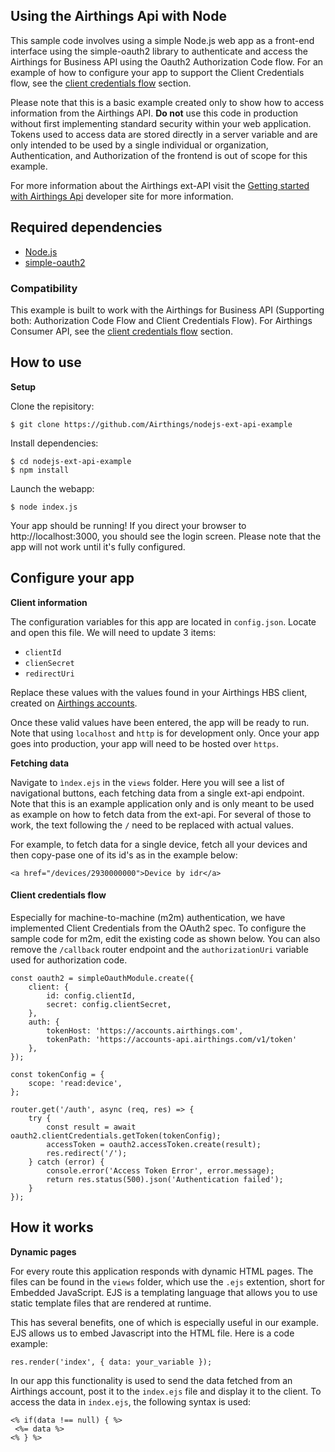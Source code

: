 ## Using the Airthings Api with Node

This sample code involves using a simple Node.js web app as a front-end interface using the simple-oauth2 library to authenticate and access the Airthings for Business API using the Oauth2 Authorization Code flow.
For an example of how to configure your app to support the Client Credentials flow, see the [client credentials flow](#client-credentials-flow) section.

Please note that this is a basic example created only to show how to access information from the Airthings API. 
**Do not** use this code in production without first implementing standard security within your web application.
Tokens used to access data are stored directly in a server variable and are only intended to be used by a single individual or organization, Authentication, and Authorization of the frontend is out of scope for this example.

For more information about the Airthings ext-API visit the [Getting started with Airthings Api](https://developer.airthings.com) developer site for more information.


## Required dependencies

* [Node.js](https://nodejs.org)
* [simple-oauth2](https://www.npmjs.com/package/simple-oauth2)

### Compatibility
This example is built to work with the Airthings for Business API (Supporting both: Authorization Code Flow and Client Credentials Flow).
For Airthings Consumer API, see the [client credentials flow](#client-credentials-flow) section.

## How to use
**Setup**

Clone the repisitory:
```
$ git clone https://github.com/Airthings/nodejs-ext-api-example
```

Install dependencies:

```
$ cd nodejs-ext-api-example
$ npm install
```

Launch the webapp:
```
$ node index.js
```

Your app should be running! If you direct your browser to http://localhost:3000, you should see the login screen.
Please note that the app will not work until it's fully configured.

## Configure your app
**Client information**

The configuration variables for this app are located in `config.json`. Locate and open this file. We will need to update 3 items:
- `clientId`
- `clienSecret`
- `redirectUri`

Replace these values with the values found in your Airthings HBS client, created on [Airthings accounts](https://accounts.airthings.com). 

Once these valid values have been entered, the app will be ready to run. Note that using `localhost` and `http` is for development only. Once your app goes into production, your app will need to be hosted over `https`.



**Fetching data**

Navigate to `ìndex.ejs` in the ``views`` folder. Here you will see a list of navigational buttons, each fetching data from a single ext-api endpoint.
Note that this is an example application only and is only meant to be used as example on how to fetch data from the ext-api.
For several of those to work, the text following the `/` need to be replaced with actual values.

For example, to fetch data for a single device, fetch all your devices and then copy-pase one of its id's as in the example below: 

```
<a href="/devices/2930000000">Device by idr</a>
```

#### Client credentials flow
Especially for machine-to-machine (m2m) authentication, we have implemented Client Credentials from the OAuth2 spec. 
To configure the sample code for m2m, edit the existing code as shown below. You can also remove the ``/callback`` router endpoint and the 
``authorizationUri`` variable used for authorization code.

```
const oauth2 = simpleOauthModule.create({
    client: {
        id: config.clientId,
        secret: config.clientSecret,
    },
    auth: {
        tokenHost: 'https://accounts.airthings.com',
        tokenPath: 'https://accounts-api.airthings.com/v1/token'
    },
});

const tokenConfig = {
    scope: 'read:device',
};

router.get('/auth', async (req, res) => {
    try {
        const result = await oauth2.clientCredentials.getToken(tokenConfig);
        accessToken = oauth2.accessToken.create(result);
        res.redirect('/');
    } catch (error) {
        console.error('Access Token Error', error.message);
        return res.status(500).json('Authentication failed');
    }
});
```


## How it works
**Dynamic pages**

For every route this application responds with dynamic HTML pages. The files can be found in the `views` folder, which use the  `.ejs` extention, short for Embedded JavaScript. EJS is a templating language that allows you to use static template files that are rendered at runtime.

This has several benefits, one of which is especially useful in our example. EJS allows us to embed Javascript into the HTML file.
Here is a code example:
 
```
res.render('index', { data: your_variable });
```

In our app this functionality is used to send the data fetched from an Airthings account, post it to the ``index.ejs`` file and display it to the client. To access the data in ``index.ejs``, the following syntax is used:
```
<% if(data !== null) { %>
 <%= data %>
<% } %>
```
